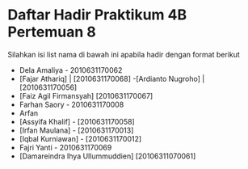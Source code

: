 # Daftar Hadir Praktikum 4B Pertemuan 8
Silahkan isi list nama di bawah ini apabila hadir dengan format berikut

- Dela Amaliya - 2010631170062
- [Fajar Athariq] | [2010631170068]
-[Ardianto Nugroho] | [2010631170056]
- [Faiz Agil Firmansyah]  [2010631170067]
- Farhan Saory - 2010631170008
- Arfan
- [Assyifa Khalif] - [2010631170058]
- [Irfan Maulana] - [2010631170013]
- [Iqbal Kurniawan] - [2010631170012]
- Fajri Yanti - 2010631170069
- [Damareindra Ihya Ullummuddien] [20106311070061]
